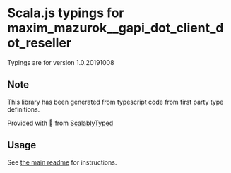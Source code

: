 
# Scala.js typings for maxim_mazurok__gapi_dot_client_dot_reseller

Typings are for version 1.0.20191008



## Note
This library has been generated from typescript code from first party type definitions.

Provided with :purple_heart: from [ScalablyTyped](https://github.com/oyvindberg/ScalablyTyped)

## Usage
See [the main readme](../../readme.md) for instructions.


